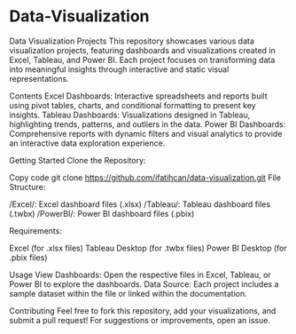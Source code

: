 # Data-Visualization

Data Visualization Projects
This repository showcases various data visualization projects, featuring dashboards and visualizations created in Excel, Tableau, and Power BI. Each project focuses on transforming data into meaningful insights through interactive and static visual representations.

Contents
Excel Dashboards: Interactive spreadsheets and reports built using pivot tables, charts, and conditional formatting to present key insights.
Tableau Dashboards: Visualizations designed in Tableau, highlighting trends, patterns, and outliers in the data.
Power BI Dashboards: Comprehensive reports with dynamic filters and visual analytics to provide an interactive data exploration experience.



Getting Started
Clone the Repository:


Copy code
git clone https://github.com/ifatihcan/data-visualization.git
File Structure:

/Excel/: Excel dashboard files (.xlsx)
/Tableau/: Tableau dashboard files (.twbx)
/PowerBI/: Power BI dashboard files (.pbix)

Requirements:

Excel (for .xlsx files)
Tableau Desktop (for .twbx files)
Power BI Desktop (for .pbix files)

Usage
View Dashboards: Open the respective files in Excel, Tableau, or Power BI to explore the dashboards.
Data Source: Each project includes a sample dataset within the file or linked within the documentation.

Contributing
Feel free to fork this repository, add your visualizations, and submit a pull request! For suggestions or improvements, open an issue.
